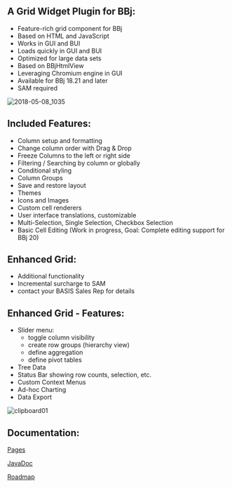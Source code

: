 
A Grid Widget Plugin for BBj:
-----------------------------

- Feature-rich grid component for BBj
- Based on HTML and JavaScript
- Works in GUI and BUI
- Loads quickly in GUI and BUI
- Optimized for large data sets
- Based on BBjHtmlView
- Leveraging Chromium engine in GUI
- Available for BBj 18.21 and later
- SAM required

![2018-05-08_1035](https://user-images.githubusercontent.com/4833070/39746783-b33abe8e-52ab-11e8-9fe2-59b53c6bc984.png)

Included Features:
------------------

- Column setup and formatting
- Change column order with Drag & Drop 
- Freeze Columns to the left or right side
- Filtering / Searching by column or globally
- Conditional styling
- Column Groups
- Save and restore layout
- Themes
- Icons and Images
- Custom cell renderers
- User interface translations, customizable
- Multi-Selection, Single Selection, Checkbox Selection
- Basic Cell Editing (Work in progress, Goal: Complete editing support
 for BBj 20)

Enhanced Grid:
--------------
- Additional functionality 
- Incremental surcharge to SAM
- contact your BASIS Sales Rep for details

Enhanced Grid - Features:
-------------------------

- Slider menu:
  * toggle column visibility
  * create row groups (hierarchy view)
  * define aggregation
  * define pivot tables
- Tree Data
- Status Bar showing row counts, selection, etc.
- Custom Context Menus
- Ad-hoc Charting
- Data Export

![clipboard01](https://user-images.githubusercontent.com/4833070/38723387-302ac934-3f01-11e8-8c8a-13d3e96b39a3.jpg)


Documentation:
--------------

[Pages](https://bbj-plugins.github.io/BBjGridExWidget/)

[JavaDoc](https://bbj-plugins.github.io/BBjGridExWidget/javadoc)

[Roadmap](https://docs.google.com/spreadsheets/d/14klkzsAGiuStRJulEWxxF1YVrDEa04P26te-jWRnDCc/edit?usp=sharing)

